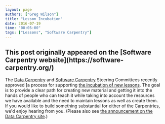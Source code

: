```yaml
---
layout: page
authors: ["Greg Wilson"]
title: "Lesson Incubation"
date: 2016-07-19
time: "00:05:00"
tags: ["Lessons", "Software Carpentry"]
---
```


<h2>This post originally appeared on the [Software Carpentry website](https://software-carpentry.org/)</h2>

The [Data Carpentry]({{site.dc_url}}) and [Software Carpentry]({{site.url}}) Steering Committees
recently approved [a process for supporting [the incubation of new lessons]({{site.baseurl}}/lessons/incubation/).
The goal is to provide a clear path for creating new material and getting it into the hands of people who can teach it
while taking into account the resources we have available and the need to maintain lessons as well as create them.
If you would like to build something substantial for either of the Carpentries,
we'd enjoy hearing from you.
(Please also see [the announcement on the Data Carpentry site]({{site.dc_url}}/blog/lesson-roadmap/).)